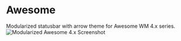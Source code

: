 Awesome
=====================

Modularized statusbar with arrow theme for Awesome WM 4.x series.
![Modularized Awesome 4.x Screenshot][awesome-4x-screenshot]

[awesome-4x-screenshot]: https://gitlab.com/epsi-rns/dotfiles/raw/master/awesome/4.3-statusbar/gentoo-awesome.png
